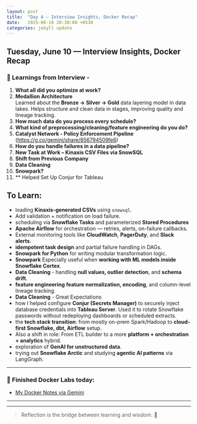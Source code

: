 ```yaml
---
layout: post
title:  "Day 4 – Interview Insights, Docker Recap"
date:   2025-06-10 20:30:00 +0530
categories: jekyll update
---
```

## Tuesday, June 10 — Interview Insights, Docker Recap

### 🧠 Learnings from Interview - 

1. **What all did you optimize at work?**  
2. **Medallion Architecture**  
   Learned about the **Bronze → Silver → Gold** data layering model in data lakes. Helps structure and clean data in stages, improving quality and lineage tracking.
3. **How much data do you process every schedule?**  
4. **What kind of preprocessing/cleaning/feature engineering do you do?**  
5. **Catalyst Network - Policy Enforcement Pipeline**  
   (https://g.co/gemini/share/856794509fe6)
6. **How do you handle failures in a data pipeline?**
7. **New Task at Work – Kinaxis CSV Files via SnowSQL**
8.  **Shift from Previous Company**
9.  **Data Cleaning**
10. **Snowpark?**
11. ** Helped Set Up Conjur for Tableau


## To Learn:
- loading **Kinaxis-generated CSVs** using `snowsql`.
- Add validation + notification on load failure.
- scheduling via **Snowflake Tasks** and parameterized **Stored Procedures**
- **Apache Airflow** for orchestration — retries, alerts, on-failure callbacks.
- External monitoring tools like **CloudWatch**, **PagerDuty**, and **Slack alerts**.
- **idempotent task design** and partial failure handling in DAGs.
- **Snowpark for Python** for writing modular transformation logic.
- **Snowpark** Especially useful when **working with ML models inside Snowflake Cortex**.
- **Data Cleaning** - handling **null values, outlier detection**, and **schema drift**.
- **feature engineering** **feature normalization, encoding**, and column-level lineage tracking.
- **Data Cleaning** - Great Expectations
- how I helped configure **Conjur (Secrets Manager)** to securely inject database credentials into **Tableau Server**. Used it to rotate Snowflake passwords without redeploying dashboards or scheduled extracts.
- the **tech stack transition**: from mostly on-prem Spark/Hadoop to **cloud-first Snowflake, dbt, Airflow** setup.
- Also a shift in role: From ETL builder to a more **platform + orchestration + analytics** hybrid.
- exploration of **GenAI for unstructured data**.
- trying out **Snowflake Arctic** and studying **agentic AI patterns** via LangGraph.


---
### 🚀 Finished Docker Labs today:

- [My Docker Notes via Gemini](https://g.co/gemini/share/a1d8344d63c1)

---

---

> Reflection is the bridge between learning and wisdom. 🔁
